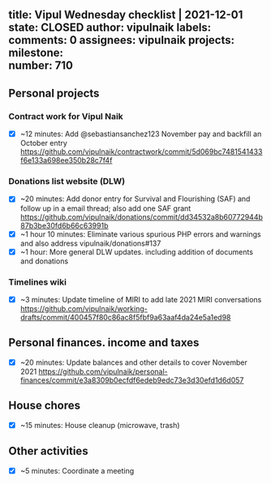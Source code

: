 title:	Vipul Wednesday checklist | 2021-12-01
state:	CLOSED
author:	vipulnaik
labels:	
comments:	0
assignees:	vipulnaik
projects:	
milestone:	
number:	710
--
## Personal projects

### Contract work for Vipul Naik

- [x] ~12 minutes: Add @sebastiansanchez123 November pay and backfill an October entry https://github.com/vipulnaik/contractwork/commit/5d069bc7481541433f6e133a698ee350b28c7f4f

### Donations list website (DLW)

- [x] ~20 minutes: Add donor entry for Survival and Flourishing (SAF) and follow up in a email thread; also add one SAF grant https://github.com/vipulnaik/donations/commit/dd34532a8b60772944b87b3be30fd6b66c63991b
- [x] ~1 hour 10 minutes: Eliminate various spurious PHP errors and warnings and also address vipulnaik/donations#137
- [x] ~1 hour: More general DLW updates. including addition of documents and donations 

### Timelines wiki

- [x] ~3 minutes: Update timeline of MIRI to add late 2021 MIRI conversations https://github.com/vipulnaik/working-drafts/commit/400457f80c86ac8f5fbf9a63aaf4da24e5a1ed98

## Personal finances. income and taxes

- [x] ~20 minutes: Update balances and other details to cover November 2021 https://github.com/vipulnaik/personal-finances/commit/e3a8309b0ecfdf6edeb9edc73e3d30efd1d6d057

## House chores

- [x] ~15 minutes: House cleanup (microwave, trash)

## Other activities

- [x] ~5 minutes: Coordinate a meeting

